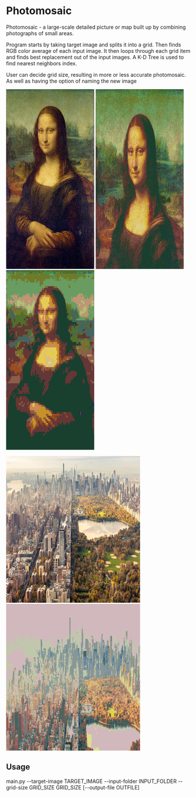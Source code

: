 # Photomosaic

<p> Photomosaic - a large-scale detailed picture or map built up by combining photographs of small areas. </p>
   
<p> Program starts by taking target image and splits it into a grid. Then finds RGB color average of each input image. It then loops 
through each grid item and finds best replacement out of the input images. A K-D Tree is used to find nearest neighbors index. </p>

<p> User can decide grid size, resulting in more or less accurate photomosaic. As well as having the option of naming the new image </p>

<p float="center">
  <img src="target-images/MonaLisa.jpg" width = "240" height = "490" />
  <img src="results/MonaLisaMosaic.png" width = "240" height = "490" />
  <img src="results/MonaLisa100.png" width = "240" height = "490" />
</p>

<p float="center">
  <img src="target-images/NYC.jpg" width = "365" height = "400" />
  <img src="results/NYCmosaic.png" width = "365" height = "400" />
</p>

## Usage
<p> main.py --target-image TARGET_IMAGE --input-folder INPUT_FOLDER --grid-size GRID_SIZE GRID_SIZE [--output-file OUTFILE] </p>
